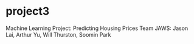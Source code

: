 # project3
Machine Learning Project: Predicting Housing Prices
Team JAWS: Jason Lai, Arthur Yu, Will Thurston, Soomin Park
